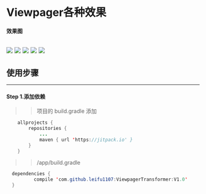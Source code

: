 # Viewpager各种效果

#### 效果图
![](https://github.com/leifu1107/ViewpagerTransformer/raw/master/art/1.gif) 
![](https://github.com/leifu1107/ViewpagerTransformer/raw/master/art/2.gif) 
![](https://github.com/leifu1107/ViewpagerTransformer/raw/master/art/3.gif) 
![](https://github.com/leifu1107/ViewpagerTransformer/raw/master/art/4.gif) 
![](https://github.com/leifu1107/ViewpagerTransformer/raw/master/art/5.gif) 
---------
## 使用步骤
---------

#### Step 1.添加依赖<br>
>>项目的 build.gradle 添加
```java
	allprojects {
		repositories {
			...
			maven { url 'https://jitpack.io' }
		}
	}
  ```
  >>/app/build.gradle
  ```java
  	dependencies {
	        compile 'com.github.leifu1107:ViewpagerTransformer:V1.0'
	}
```
